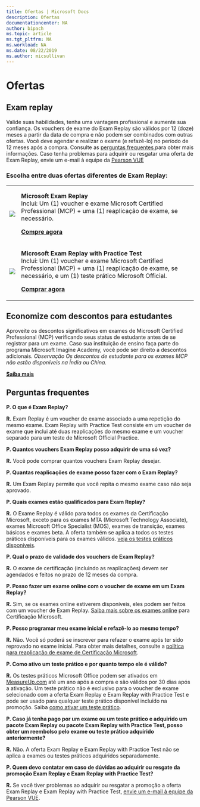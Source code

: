 ```yaml
---
title: Ofertas | Microsoft Docs
description: Ofertas 
documentationcenter: NA 
author: bipach
ms.topic: article
ms.tgt_pltfrm: NA
ms.workload: NA
ms.date: 08/22/2019
ms.author: micsullivan
---
```

# Ofertas

## Exam replay

Valide suas habilidades, tenha uma vantagem profissional e aumente sua confiança. Os vouchers de exame do Exam Replay são válidos por 12 (doze) meses a partir da data de compra e não podem ser combinados com outras ofertas. Você deve agendar e realizar o exame (e refazê-lo) no período de 12 meses após a compra. Consulte as [perguntas frequentes ](#frequently-asked-questions) para obter mais informações. Caso tenha problemas para adquirir ou resgatar uma oferta de Exam Replay, envie um e-mail à equipe da [Pearson VUE](mailto:mindhub@pearson.com)

### Escolha entre duas ofertas diferentes de Exam Replay:

<div>
    <table border="0">
        <tr>
            <td>
                <img src="images/exam-replay-thumbnail.png">
            </td>
            <td>                
                <p><strong>Microsoft Exam Replay</strong><br/>Inclui: Um (1) voucher e exame Microsoft Certified Professional (MCP) + uma (1) reaplicação de exame, se necessário.</p>
                <p><a href="https://us.mindhub.com/p/Microsoft-Exam-Replay?utm_source=msftmarketing&utm_medium=msft_offers&utm_campaign=ExamReplayFY20&utm_term=ERFY20&utm_content=weblink3"><strong>Compre agora</strong></a></p>
            </td>
        </tr>
        <tr>
            <td>
                <img src="images/exam-replay-with-practice-test-thumbnail.png">
            </td>
            <td>
               <p><strong>Microsoft Exam Replay with Practice Test</strong><br/>Inclui: Um (1) voucher e exame Microsoft Certified Professional (MCP) + uma (1) reaplicação de exame, se necessário, e um (1) teste prático Microsoft Official.</p>
               <p><a href="https://us.mindhub.com/p/Microsoft-Exam-Replay-PT?utm_source=msftmarketing&utm_medium=msft_offers&utm_campaign=ExamReplayFY20&utm_term=ERFY20&utm_content=weblink"><strong>Comprar agora</strong></a></p>
            </td>
        </tr>
    </table>
</div>

## Economize com descontos para estudantes
Aproveite os descontos significativos em exames de Microsoft Certified Professional (MCP) verificando seus status de estudante antes de se registrar para um exame. Caso sua instituição de ensino faça parte do programa Microsoft Imagine Academy, você pode ser direito a descontos adicionais. *Observação Os descontos de estudante para os exames MCP não estão disponíveis na Índia ou China.*

[**Saiba mais**](/learn/certifications/certification-exam-policies)

## Perguntas frequentes

**P. O que é Exam Replay?**

**R.** Exam Replay é um voucher de exame associado a uma repetição do mesmo exame. Exam Replay with Practice Test consiste em um voucher de exame que inclui até duas reaplicações do mesmo exame e um voucher separado para um teste de Microsoft Official Practice.

**P. Quantos vouchers Exam Replay posso adquirir de uma só vez?**

**R.** Você pode comprar quantos vouchers Exam Replay desejar.

**P. Quantas reaplicações de exame posso fazer com o Exam Replay?**

**R.** Um Exam Replay permite que você repita o mesmo exame caso não seja aprovado.

**P. Quais exames estão qualificados para Exam Replay?**

**R.** O Exame Replay é válido para todos os exames da Certificação Microsoft, exceto para os exames MTA (Microsoft Technology Associate), exames Microsoft Office Specialist (MOS), exames de transição, exames básicos e exames beta. A oferta também se aplica a todos os testes práticos disponíveis para os exames válidos. [veja os testes práticos disponíveis](https://us.mindhub.com/microsoft-practice-tests).

**P. Qual o prazo de validade dos vouchers de Exam Replay?**

**R.** O exame de certificação (incluindo as reaplicações) devem ser agendados e feitos no prazo de 12 meses da compra.

**P. Posso fazer um exame online com o voucher de exame em um Exam Replay?**

**R.** Sim, se os exames online estiverem disponíveis, eles podem ser feitos com um voucher de Exam Replay. [Saiba mais sobre os exames online](https://www.microsoft.com/pt-br/learning/online-proctored-exams.aspx) para Certificação Microsoft.

**P. Posso programar meu exame inicial e refazê-lo ao mesmo tempo?**

**R.** Não. Você só poderá se inscrever para refazer o exame após ter sido reprovado no exame inicial. Para obter mais detalhes, consulte a [política para reaplicação de exame de Certificação Microsoft](https://www.microsoft.com/pt-br/learning/certification-exam-policies.aspx).

**P. Como ativo um teste prático e por quanto tempo ele é válido?**

**R.** Os testes práticos Microsoft Office podem ser ativados em [MeasureUp.com](https://www.measureup.com/) até um ano após a compra e são válidos por 30 dias após a ativação. Um teste prático não é exclusivo para o voucher de exame selecionado com a oferta Exam Replay e Exam Replay with Practice Test e pode ser usado para qualquer teste prático disponível incluído na promoção. Saiba [como ativar um teste prático](https://home.pearsonvue.com/microsoft/practicetests).

**P. Caso já tenha pago por um exame ou um teste prático e adquirido um pacote Exam Replay ou pacote Exam Replay with Practice Test, posso obter um reembolso pelo exame ou teste prático adquirido anteriormente?**

**R.** Não. A oferta Exam Replay e Exam Replay with Practice Test não se aplica a exames ou testes práticos adquiridos separadamente.

**P. Quem devo contatar em caso de dúvidas ao adquirir ou resgate da promoção Exam Replay e Exam Replay with Practice Test?**

**R.** Se você tiver problemas ao adquirir ou resgatar a promoção a oferta Exam Replay e Exam Replay with Practice Test, [envie um e-mail à equipe da Pearson VUE](mailto:mindhub@pearson.com).


